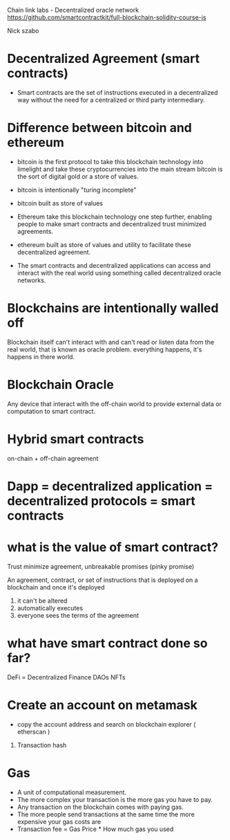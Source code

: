 Chain link labs - Decentralized oracle network
https://github.com/smartcontractkit/full-blockchain-solidity-course-js

Nick szabo

# Decentralized Agreement (smart contracts)

* Smart contracts are the set of instructions executed in a decentralized way without the need for a centralized or third party intermediary.

# Difference between bitcoin and ethereum
* bitcoin is the first protocol to take this blockchain technology into limelight and take these cryptocurrencies into the main stream bitcoin is the sort of digital gold or a store of values.
* bitcoin is intentionally "turing incomplete"
* bitcoin built as store of values

* Ethereum take this blockchain technology one step further, enabling people to make smart contracts and decentralized trust minimized agreements.
* ethereum built as store of values and utility to facilitate these decentralized agreement.

* The smart contracts and decentralized applications can access and interact with the real world using something called decentralized oracle networks.


# Blockchains are intentionally walled off
Blockchain itself can't interact with and can't read or listen data from the real world, that is known as oracle problem.
everything happens, it's happens in there world.

# Blockchain Oracle
Any device that interact with the off-chain world to provide external data or computation to smart contract.

# Hybrid smart contracts
on-chain + off-chain agreement

# Dapp = decentralized application = decentralized protocols = smart contracts

# what is the value of smart contract?
Trust minimize agreement, unbreakable promises (pinky promise)

An agreement, contract, or set of instructions that is deployed on a blockchain and once it's deployed
1. it can't be altered
2. automatically executes
3. everyone sees the terms of the agreement

# what have smart contract done so far?
DeFi = Decentralized Finance
DAOs
NFTs

# Create an account on metamask
- copy the account address and search on blockchain explorer ( etherscan )

1. Transaction hash

# Gas
- A unit of computational measurement.
- The more complex your transaction is the more gas you have to pay.
- Any transaction on the blockchain comes with paying gas.
- The more people send transactions at the same time the more expensive your gas costs are
- Transaction fee = Gas Price * How much gas you used


